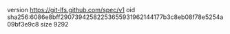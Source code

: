 version https://git-lfs.github.com/spec/v1
oid sha256:6086e8bff29073942582253655931962144177b3c8eb08f78e5254a09bf3e9c8
size 9292
